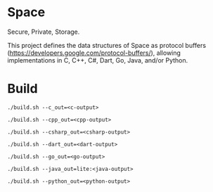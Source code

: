 Space
=====

Secure, Private, Storage.

This project defines the data structures of Space as protocol buffers (https://developers.google.com/protocol-buffers/), allowing implementations in C, C++, C#, Dart, Go, Java, and/or Python.

Build
=====

    ./build.sh --c_out=<c-output>

    ./build.sh --cpp_out=<cpp-output>

    ./build.sh --csharp_out=<csharp-output>

    ./build.sh --dart_out=<dart-output>

    ./build.sh --go_out=<go-output>

    ./build.sh --java_out=lite:<java-output>

    ./build.sh --python_out=<python-output>